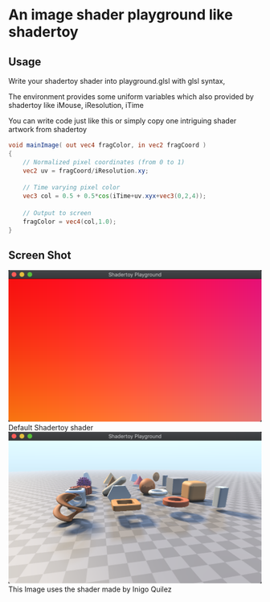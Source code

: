 # An image shader playground like shadertoy

## Usage

Write your shadertoy shader into playground.glsl with glsl syntax,

The environment provides some uniform variables which also provided by shadertoy like iMouse, iResolution, iTime

You can write code just like this or simply copy one intriguing shader artwork from shadertoy

```glsl
void mainImage( out vec4 fragColor, in vec2 fragCoord )
{
    // Normalized pixel coordinates (from 0 to 1)
    vec2 uv = fragCoord/iResolution.xy;

    // Time varying pixel color
    vec3 col = 0.5 + 0.5*cos(iTime+uv.xyx+vec3(0,2,4));

    // Output to screen
    fragColor = vec4(col,1.0);
}
```

## Screen Shot

![Image](https://raw.githubusercontent.com/WeakKnight/shader_toy_playground/master/ScreenShot0.png)
Default Shadertoy shader
![Image](https://raw.githubusercontent.com/WeakKnight/shader_toy_playground/master/ScreenShot1.png)
This Image uses the shader made by Inigo Quilez

